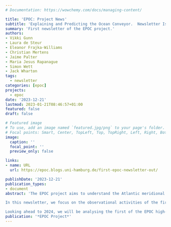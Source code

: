 ```yaml
---
# Documentation: https://wowchemy.com/docs/managing-content/

title: 'EPOC: Project News'
subtitle: 'Explaining and Predicting the Ocean Conveyor.  Newsletter Issue 1'
summary: 'First newsletter of the EPOC project.'
authors:
- Vikki Gunn
- Laura de Steur
- Eleanor Frajka-Williams
- Christian Mertens
- Jaime Palter
- Maria Jesus Rapanague
- Simon Wett
- Jack Wharton
tags: 
  - newsletter
categories: [epoc]
projects: 
  - epoc
date: '2023-12-21'
lastmod: 2023-01-21T08:46:57+01:00
featured: false
draft: false

# Featured image
# To use, add an image named `featured.jpg/png` to your page's folder.
# Focal points: Smart, Center, TopLeft, Top, TopRight, Left, Right, BottomLeft, Bottom, BottomRight.
image:
  caption: ''
  focal_point: ''
  preview_only: false

links:
- name: URL
  url: https://epoc.blogs.uni-hamburg.de/first-epoc-newsletter-out/

publishDate: '2023-12-21'
publication_types:
- document
abstract: 'The EPOC project aims to understand the Atlantic meridional overturning circulation, including its variability, structure and connectivity between latitudes. We are firmly in the middle of the project, with exciting activities across the board: using high resolution numerical modelling, new observations and new analyses of existing observations, and combining these approaches to develop a new understanding of the circulation as a whole.

In this newsletter, we focus on the observational activities of the first year. These included a dedicated EPOC research cruise to the transition zone at 47°N, some new investigations into AMOC connectivity across the region, how EPOC will use sediment cores to examine the transition zone in the pre-instrumental period, biogeochemical (BGC) parameters as measured on mooring arrays – in advance of the recovery of new lab-on-a-chip BGC sensors for EPOC that will be recovered in early 2024, and fieldwork in the Arctic gateways (the northern headwaters of the AMOC) that will move us towards creating, for the first time, a time-varying Arctic-wide estimate of inflow and outflow. In 2023, we also co-coordinated an international AMOC observing workshop in Hamburg that was attended by AMOC observing and modelling groups from around the world.

Looking ahead to 2024, we will be analysing the first of the EPOC high-resolution coupled simulations for AMOC processes and variability (as fine as 2 km ocean resolution) and planning further community workshops. Stay tuned!'
publication: '*EPOC Project*'
---
```

